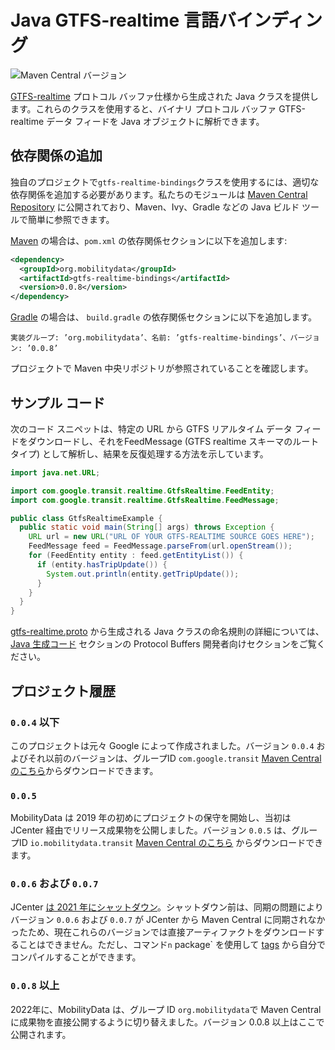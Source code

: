 # Java GTFS-realtime 言語バインディング

![Maven Central バージョン](https://img.shields.io/maven-central/v/org.mobilitydata/gtfs-realtime-bindings.svg)

[GTFS-realtime](https://github.com/google/transit/tree/master/gtfs-realtime) プロトコル バッファ仕様から生成された Java クラスを提供します。これらのクラスを使用すると、バイナリ プロトコル バッファ GTFS-realtime データ フィードを Java オブジェクトに解析できます。

## 依存関係の追加 

独自のプロジェクトで`gtfs-realtime-bindings`クラスを使用するには、適切な依存関係を追加する必要があります。私たちのモジュールは [Maven Central Repository](http://search.maven.org/) に公開されており、Maven、Ivy、Gradle などの Java ビルド ツールで簡単に参照できます。

[Maven](http://maven.apache.org/) の場合は、`pom.xml` の依存関係セクションに以下を追加します:

```xml
<dependency>
  <groupId>org.mobilitydata</groupId>
  <artifactId>gtfs-realtime-bindings</artifactId>
  <version>0.0.8</version>
</dependency>
```

[Gradle](https:) の場合は、 `build.gradle` の依存関係セクションに以下を追加します。

```
実装グループ: ’org.mobilitydata’、名前: ’gtfs-realtime-bindings’、バージョン: ’0.0.8’
```

プロジェクトで Maven 中央リポジトリが参照されていることを確認します。

## サンプル コード

次のコード スニペットは、特定の URL から GTFS リアルタイム データ フィードをダウンロードし、それをFeedMessage (GTFS realtime スキーマのルート タイプ) として解析し、結果を反復処理する方法を示しています。

```java
import java.net.URL;

import com.google.transit.realtime.GtfsRealtime.FeedEntity;
import com.google.transit.realtime.GtfsRealtime.FeedMessage;

public class GtfsRealtimeExample {
  public static void main(String[] args) throws Exception {
    URL url = new URL("URL OF YOUR GTFS-REALTIME SOURCE GOES HERE");
    FeedMessage feed = FeedMessage.parseFrom(url.openStream());
    for (FeedEntity entity : feed.getEntityList()) {
      if (entity.hasTripUpdate()) {
        System.out.println(entity.getTripUpdate());
      }
    }
  }
}
```

[gtfs-realtime.proto](https://github.com/google/transit/blob/master/gtfs-realtime/proto/gtfs-realtime.proto) から生成される Java クラスの命名規則の詳細については、[Java 生成コード](https://developers.google.com/protocol-buffers/docs/reference/java-generated) セクションの Protocol Buffers 開発者向けセクションをご覧ください。

## プロジェクト履歴

### `0.0.4` 以下
このプロジェクトは元々 Google によって作成されました。バージョン `0.0.4` およびそれ以前のバージョンは、グループID `com.google.transit` [Maven Central のこちら](https://search.maven.org/search?q=g:com.google.transit%20AND%20a:gtfs-realtime-bindings)からダウンロードできます。

### `0.0.5`
MobilityData は 2019 年の初めにプロジェクトの保守を開始し、当初は JCenter 経由でリリース成果物を公開しました。バージョン `0.0.5` は、グループID `io.mobilitydata.transit` [Maven Central のこちら](https:) からダウンロードできます。

### `0.0.6` および `0.0.7`
JCenter [は 2021 年にシャットダウン](https: )。シャットダウン前は、同期の問題によりバージョン `0.0.6` および `0.0.7` が JCenter から Maven Central に同期されなかったため、現在これらのバージョンでは直接アーティファクトをダウンロードすることはできません。ただし、コマンド`n` package` を使用して [tags](https://github.com/MobilityData/gtfs-realtime-bindings/tags) から自分でコンパイルすることができます。

### `0.0.8` 以上
2022年に、MobilityData は、グループ ID `org.mobilitydata`で Maven Central に成果物を直接公開するように切り替えました。バージョン 0.0.8 以上はここで公開されます。

